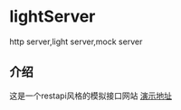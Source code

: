 # lightServer
http server,light server,mock server

## 介绍
这是一个restapi风格的模拟接口网站
[演示地址](http://101.37.161.245:3000/)
